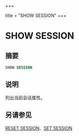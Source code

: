 +++

title = "SHOW SESSION"
+++

# SHOW SESSION

## 摘要

``` sql
SHOW SESSION
```

## 说明

列出当前会话属性。

## 另请参见

[RESET SESSION](./reset-session.html)、[SET SESSION](./set-session.html)